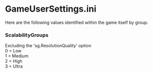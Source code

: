 # GameUserSettings.ini #
Here are the following values identified within the game itself by group.
### ScalabilityGroups ###
Excluding the 'sg.ResolutionQuality' option<br>
0 = Low<br>
1 = Medium<br>
2 = High<br>
3 = Ultra<br>
